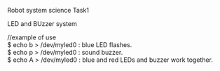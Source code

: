  Robot system science Task1  
 
 LED and BUzzer system  
   
   
 //example of use    
 $ echo b > /dev/myled0  :  blue LED flashes.  
 $ echo p > /dev/myled0  :  sound buzzer.  
 $ echo A > /dev/myled0  :  blue and red LEDs and buzzer work together. 
